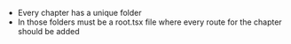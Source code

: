 - Every chapter has a unique folder
- In those folders must be a root.tsx file where every route for the chapter should be added